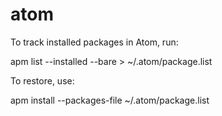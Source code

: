 # atom

To track installed packages in Atom, run:

apm list --installed --bare > ~/.atom/package.list

To restore, use:

apm install --packages-file ~/.atom/package.list
